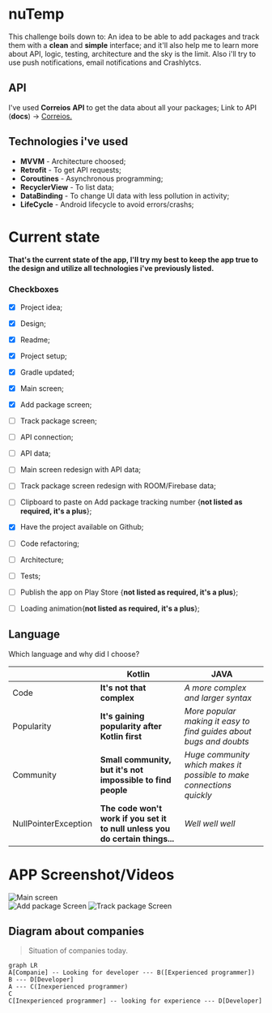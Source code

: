 # nuTemp


This challenge boils down to: An idea to be able to add packages and track them with a **clean** and **simple** interface; and it'll also help me to learn more about API, logic, testing, architecture and the sky is the limit.
Also i'll try to use push notifications, email notifications and Crashlytcs.

## API
I've used **Correios** **API** to get the data about all your packages;
Link to API (**docs**) -> [Correios.](https://cws.correios.com.br/ajuda)



## Technologies i've used

 - **MVVM** - Architecture choosed;
 - **Retrofit** - To get API requests;
 - **Coroutines** - Asynchronous programming;
 - **RecyclerView** - To list data;
 - **DataBinding** - To change UI data with less pollution in activity;
 - **LifeCycle** - Android lifecycle to avoid errors/crashs;

# Current state

#### That's the current state of the app, I'll try my best to keep the app true to the design and utilize all technologies i've previously listed.

### Checkboxes

 - [x]  Project idea;
 - [x]  Design;
 - [x]  Readme;
 - [x]  Project setup;
 - [x]  Gradle updated;
 - [x]  Main screen;
 - [x]  Add package screen;
 - [ ]  Track package screen;
 - [ ]  API connection;
 - [ ]  API data;
 - [ ]  Main screen redesign with API data;
 - [ ]  Track package screen redesign with ROOM/Firebase data;
 - [ ]  Clipboard to paste on Add package tracking number  {**not listed as required, it's a plus**};
 - [x]  Have the project available on Github;
 - [ ]  Code refactoring;
 - [ ]  Architecture;
 - [ ]  Tests;
 - [ ]  Publish the app on Play Store {**not listed as required, it's a plus**};
 - [ ]  Loading animation{**not listed as required, it's a plus**};


## Language

Which language and why did I choose?

|                |Kotlin                          |JAVA                         |
|----------------|-------------------------------|-----------------------------|
|Code			 	  |**It's not that complex**     |*A more complex and larger syntax*|            
|Popularity     	  |**It's gaining popularity after Kotlin first**            |*More popular making it easy to find guides about bugs and doubts*         |
|Community       	  |**Small community, but it's not impossible to find people**|*Huge community which makes it possible to make connections quickly* |
|NullPointerException |**The code won't work if you set it to null unless you do certain things...**|*Well well well* |

# APP Screenshot/Videos

![Main screen](https://github.com/Lsortudo/nuTempu/blob/master/screenshots/MainScreen.png) <br>
![Add package Screen](https://github.com/Lsortudo/nuTempu/blob/master/screenshots/AddPackageScreen.png)
![Track package Screen](https://github.com/Lsortudo/nuTempu/blob/master/screenshots/TrackPackageScreen.png) <br>

## Diagram about companies


> Situation of companies today.

```mermaid
graph LR
A[Companie] -- Looking for developer --- B([Experienced programmer])
B --- D[Developer]
A --- C(Inexperienced programmer)
C
C[Inexperienced programmer] -- looking for experience --- D[Developer]
```
